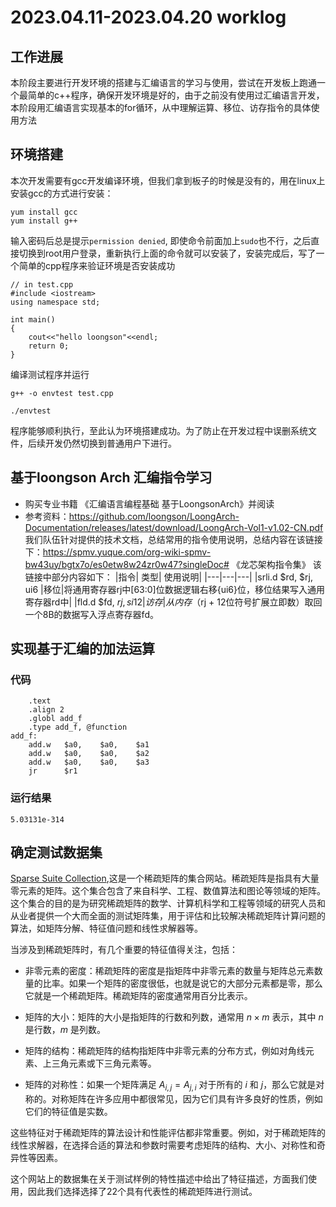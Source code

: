 # 2023.04.11-2023.04.20 worklog
## 工作进展
本阶段主要进行开发环境的搭建与汇编语言的学习与使用，尝试在开发板上跑通一个最简单的c++程序，确保开发环境是好的，由于之前没有使用过汇编语言开发，本阶段用汇编语言实现基本的for循环，从中理解运算、移位、访存指令的具体使用方法
## 环境搭建
本次开发需要有gcc开发编译环境，但我们拿到板子的时候是没有的，用在linux上安装gcc的方式进行安装：
```
yum install gcc
yum install g++
```
输入密码后总是提示`permission denied`, 即使命令前面加上`sudo`也不行，之后直接切换到root用户登录，重新执行上面的命令就可以安装了，安装完成后，写了一个简单的cpp程序来验证环境是否安装成功
```
// in test.cpp
#include <iostream>
using namespace std;

int main()
{
    cout<<"hello loongson"<<endl;
    return 0;
}
```
编译测试程序并运行
```
g++ -o envtest test.cpp

./envtest
```
程序能够顺利执行，至此认为环境搭建成功。为了防止在开发过程中误删系统文件，后续开发仍然切换到普通用户下进行。

## 基于loongson Arch 汇编指令学习
* 购买专业书籍 《汇编语言编程基础 基于LoongsonArch》并阅读
* 参考资料：https://github.com/loongson/LoongArch-Documentation/releases/latest/download/LoongArch-Vol1-v1.02-CN.pdf
我们队伍针对提供的技术文档，总结常用的指令使用说明，总结内容在该链接下：https://spmv.yuque.com/org-wiki-spmv-bw43uy/bgtx7o/es0etw8w24zr0w47?singleDoc# 《龙芯架构指令集》
该链接中部分内容如下：
|指令| 类型| 使用说明|
|---|---|---|
|srli.d $rd,  $rj, ui6	|移位|将通用寄存器rj中[63:0]位数据逻辑右移{ui6}位，移位结果写入通用寄存器rd中|
|fld.d $fd,  $rj,  si12	|访存|从内存（$rj + 12位符号扩展立即数）取回一个8B的数据写入浮点寄存器fd。

## 实现基于汇编的加法运算
### 代码
```
    .text
    .align 2
    .globl add_f
    .type add_f, @function
add_f:
    add.w   $a0,    $a0,    $a1
    add.w   $a0,    $a0,    $a2
    add.w   $a0,    $a0,    $a3
    jr      $r1

```
### 运行结果
```
5.03131e-314
```

## 确定测试数据集
[ Sparse Suite Collection](https://sparse.tamu.edu/),这是一个稀疏矩阵的集合网站。稀疏矩阵是指具有大量零元素的矩阵。这个集合包含了来自科学、工程、数值算法和图论等领域的矩阵。这个集合的目的是为研究稀疏矩阵的数学、计算机科学和工程等领域的研究人员和从业者提供一个大而全面的测试矩阵集，用于评估和比较解决稀疏矩阵计算问题的算法，如矩阵分解、特征值问题和线性求解器等。

当涉及到稀疏矩阵时，有几个重要的特征值得关注，包括：

* 非零元素的密度：稀疏矩阵的密度是指矩阵中非零元素的数量与矩阵总元素数量的比率。如果一个矩阵的密度很低，也就是说它的大部分元素都是零，那么它就是一个稀疏矩阵。稀疏矩阵的密度通常用百分比表示。

* 矩阵的大小：矩阵的大小是指矩阵的行数和列数，通常用 $n \times m$ 表示，其中 $n$ 是行数，$m$ 是列数。

* 矩阵的结构：稀疏矩阵的结构指矩阵中非零元素的分布方式，例如对角线元素、上三角元素或下三角元素等。

* 矩阵的对称性：如果一个矩阵满足 $A_{i,j}=A_{j,i}$ 对于所有的 $i$ 和 $j$，那么它就是对称的。对称矩阵在许多应用中都很常见，因为它们具有许多良好的性质，例如它们的特征值是实数。


这些特征对于稀疏矩阵的算法设计和性能评估都非常重要。例如，对于稀疏矩阵的线性求解器，在选择合适的算法和参数时需要考虑矩阵的结构、大小、对称性和奇异性等因素。

这个网站上的数据集在关于测试样例的特性描述中给出了特征描述，方面我们使用，因此我们选择选择了22个具有代表性的稀疏矩阵进行测试。
